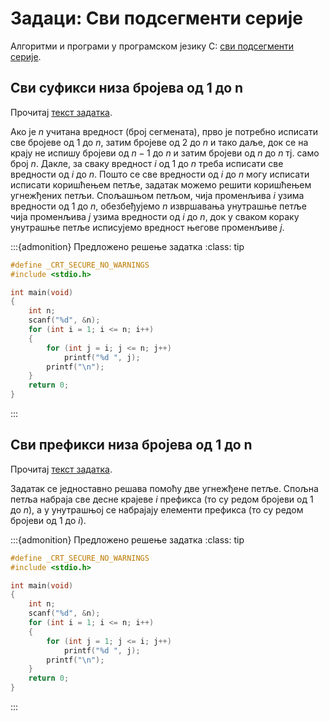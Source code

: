# Задаци: Сви подсегменти серије

Алгоритми и програми у програмском језику C:
[сви подсегменти серије](https://petlja.org/biblioteka/r/Zbirka/03%20Iteracija/02%20ugnezdjene_petlje/01%20segmenti).

## Сви суфикси низа бројева од 1 до n

Прочитај [текст задатка](https://petlja.org/biblioteka/r/Zbirka/svi_desni_segmenti_1_n).

Ако је $n$ учитана вредност (број сегмената), прво је потребно исписати све
бројеве од $1$ до $n$, затим бројеве од $2$ до $n$ и тако даље, док се на крају
не испишу бројеви од $n-1$ до $n$ и затим бројеви од $n$ до $n$ тј. само број
$n$. Дакле, за сваку вредност $i$ од 1 до $n$ треба исписати све вредности од
$i$ до $n$. Пошто се све вредности од $i$ до $n$ могу исписати исписати
коришћењем петље, задатак можемо решити коришћењем угнежђених петљи. Спољашњом
петљом, чија променљива $i$ узима вредности од 1 до $n$, обезбеђујемо $n$
извршавања унутрашње петље чија променљива $j$ узима вредности од $i$ до $n$,
док у сваком кораку унутрашње петље исписујемо вредност његове променљиве $j$.

:::{admonition} Предложено решење задатка
:class: tip

```c
#define _CRT_SECURE_NO_WARNINGS
#include <stdio.h>

int main(void)
{
    int n;
    scanf("%d", &n);
    for (int i = 1; i <= n; i++)
    {
        for (int j = i; j <= n; j++)
            printf("%d ", j);
        printf("\n");
    }
    return 0;
}
```

:::

## Сви префикси низа бројева од 1 до n

Прочитај [текст задатка](https://petlja.org/biblioteka/r/Zbirka/svi_levi_segmenti_1_n).

Задатак се једноставно решава помоћу две угнежђене петље. Спољна петља набраја
све десне крајеве $i$ префикса (то су редом бројеви од $1$ до $n$), а у
унутрашњој се набрајају елементи префикса (то су редом бројеви од $1$ до $i$).

:::{admonition} Предложено решење задатка
:class: tip

```c
#define _CRT_SECURE_NO_WARNINGS
#include <stdio.h>

int main(void)
{
    int n;
    scanf("%d", &n);
    for (int i = 1; i <= n; i++)
    {
        for (int j = 1; j <= i; j++)
            printf("%d ", j);
        printf("\n");
    }
    return 0;
}
```

:::
